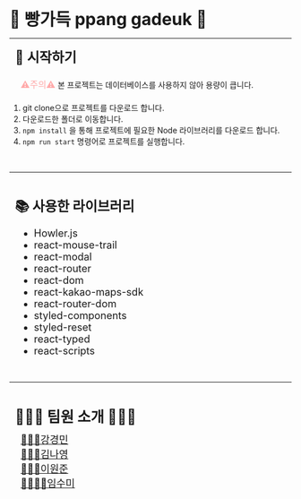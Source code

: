 <div  style="font-size: 30px; font-weight: bold;"> 🥖 빵가득 ppang gadeuk 🥖 </div>
<hr>

<div style="font-size: 24px; font-weight: bold; margin: 10px;">🌱 시작하기</div>


<p style="margin: 20px 0 20px 20px;">
    <span style="color: #ffaaaa; font-size: 16px">⚠️주의⚠️</span> 본 프로젝트는 데이터베이스를 사용하지 않아 용량이 큽니다.

1. git clone으로 프로젝트를 다운로드 합니다.
2. 다운로드한 폴더로 이동합니다.
3. `npm install` 을 통해 프로젝트에 필요한 Node 라이브러리를 다운로드 합니다.
4. `npm run start` 명령어로 프로젝트를 실행합니다.
</p>


<br>
<hr>
<br>

<div style="font-size: 24px; font-weight: bold; margin: 10px;">📚 사용한 라이브러리</div>
<ul style="margin-left: 20px;">
    <li style="font-size: 18px;">Howler.js</li>
    <li style="font-size: 18px;">react-mouse-trail</li>
    <li style="font-size: 18px;">react-modal</li>
    <li style="font-size: 18px;">react-router</li>
    <li style="font-size: 18px;">react-dom</li>
    <li style="font-size: 18px;">react-kakao-maps-sdk</li>
    <li style="font-size: 18px;">react-router-dom</li>
    <li style="font-size: 18px;">styled-components</li>
    <li style="font-size: 18px;">styled-reset</li>
    <li style="font-size: 18px;">react-typed</li>
    <li style="font-size: 18px;">react-scripts</li>
</ul>
<br>
<hr>
<br>
<div style="font-size: 26px; font-weight: bold; margin: 10px;">🧑‍🤝‍🧑 팀원 소개 🧑‍🤝‍🧑</div>

<div style="margin-left: 20px;">
<div style="font-size: 18px;">
    <a href="https://github.com/KMKang01">🧑🏻‍💻강경민</a>
</div>
<div style="font-size: 18px;">
    <a href="https://github.com/estrella346789">👩🏻‍💻김나영</a>
</div>
<div style="font-size: 18px;">
    <a href="https://github.com/WJLee22">🧑🏻‍💻이원준</a>
</div>
<div style="font-size: 18px;">
    <a href="https://github.com/sumi-03">🚩👩🏻‍💻임수미</a>
</div>
</div>

